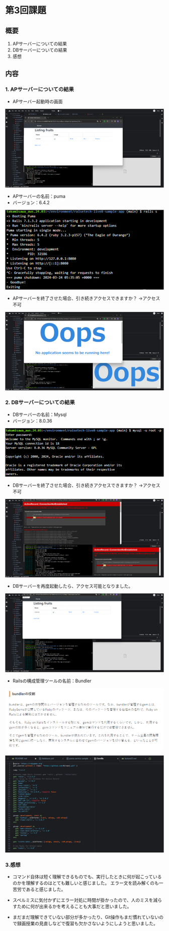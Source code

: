 # 第3回課題

## 概要

1. APサーバーについての結果
2. DBサーバーについての結果
3. 感想

## 内容

### 1. APサーバーについての結果

- APサーバー起動時の画面

![デプロイ結果](images/lecture03/01_1_Apserver_deploy.png)

- APサーバーの名前：puma
- バージョン：6.4.2

![pumaのバージョン](images/lecture03/01_2_puma_version.png)

- APサーバーを終了させた場合、引き続きアクセスできますか？   →アクセス不可

![puma終了時](images/lecture03/01_3_Apserver_stop.png)


### 2. DBサーバーについての結果

- DBサーバーの名前：Mysql
- バージョン：8.0.36

![DBサーバーのバージョン](images/lecture03/02_1_DBserver_version.png)

- DBサーバーを終了させた場合、引き続きアクセスできますか？   →アクセス不可

![Mysql終了時](images/lecture03/02_2_DBserver_stop.png)

- DBサーバーを再度起動したら、アクセス可能となりました。

![Mysql再起動](images/lecture03/02_3_DBserver_start.png)

- Railsの構成管理ツールの名前：Bundler

![bundlerの説明](images/lecture03/03_1_bundler.png)

![Gemfile](images/lecture03/03_2_Gemfile.png)

### 3.感想

- コマンド自体は短く理解できるものでも、実行したときに何が起こっているのかを理解するのはとても難しいと感じました。
  エラー文を読み解くのも一苦労であると感じました。

- スペルミスに気付かずにエラー対処に時間が掛かったので、人のミスを減らすために何が出来るかを考えることも大事だと思いました。

- まだまだ理解できていない部分が多かったり、Git操作もまだ慣れていないので録画授業の見直しなどで復習も欠かさないようにしようと思いました。